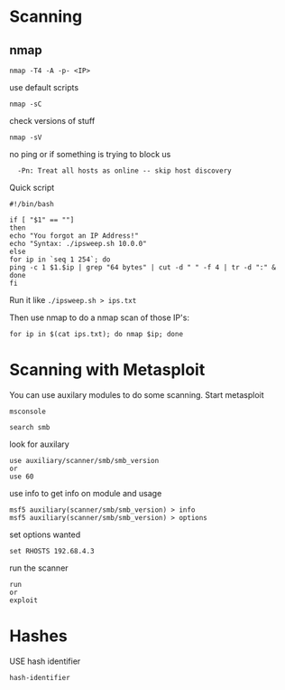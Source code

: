 # Scanning

## nmap
```
nmap -T4 -A -p- <IP>
```
use default scripts
```
nmap -sC
```
check versions of stuff
```
nmap -sV
```

no ping or if something is trying to block us
```
  -Pn: Treat all hosts as online -- skip host discovery
```


Quick script
```
#!/bin/bash

if [ "$1" == ""]
then
echo "You forgot an IP Address!"
echo "Syntax: ./ipsweep.sh 10.0.0"
else
for ip in `seq 1 254`; do
ping -c 1 $1.$ip | grep "64 bytes" | cut -d " " -f 4 | tr -d ":" &
done
fi
```
Run it like `./ipsweep.sh > ips.txt`

Then use nmap to do a nmap scan of those IP's: 
```
for ip in $(cat ips.txt); do nmap $ip; done
```


# Scanning with Metasploit
You can use auxilary modules to do some scanning.
Start metasploit
```
msconsole
```
```
search smb
```
look for auxilary

```
use auxiliary/scanner/smb/smb_version
or
use 60
```
use info to get info on module and usage
```
msf5 auxiliary(scanner/smb/smb_version) > info
msf5 auxiliary(scanner/smb/smb_version) > options
```
set options wanted
```
set RHOSTS 192.68.4.3
```
run the scanner
```
run
or
exploit
```


# Hashes

USE hash identifier

```
hash-identifier
```
